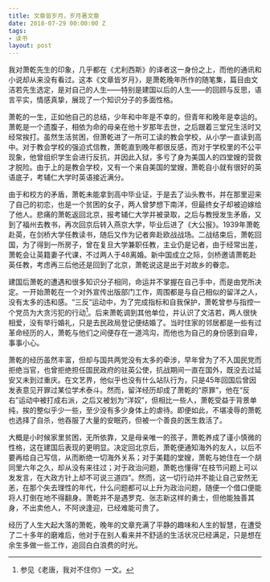 ```yaml
---
title: 文章皆岁月，岁月著文章
date: 2018-07-29 00:00:00 Z
tags:
- 读书
layout: post
---
```


我对萧乾先生的印象，几乎都在《尤利西斯》的译者这一身份之上，而他的通讯和小说却从来没有看过。这本《文章皆岁月》，是萧乾晚年所作的随笔集，篇目由文洁若先生选定，是对自己的人生——特别是建国以后的人生——的回顾与反思，语言平实，情感真挚，展现了一个知识分子的多面性格。

萧乾的一生，正如他自己的总结，少年和中年是不幸的，但青年和晚年是幸运的。萧乾是一个遗腹子，相依为命的母亲在他十岁那年去世，之后跟着三堂兄生活时又经常挨打。虽然生活贫困，但萧乾进了一所可工读的教会学校，从小学一直读到高中。对于教会学校的强迫式信教，萧乾直到晚年都很反感，而对于学校里的不公平现象，他曾组织学生会进行反抗，并因此入狱，多亏了身为美国人的四堂嫂的营救才脱险。由于上的是教会学校，又有一个来自美国的堂嫂，萧乾自小就有很好的英语底子，考辅仁大学时英语接近满分。

由于和校方的矛盾，萧乾未能拿到高中毕业证，于是去了汕头教书，并在那里迎来了自己的初恋，也是一个贫困的女子，两人曾梦想下南洋，但最终女子却被迫嫁给了他人。悲痛的萧乾返回北京，报考辅仁大学并被录取，之后与教授发生矛盾，又到了福州去教书，再次回京后转入燕京大学，毕业后进了《大公报》。1939年萧乾赴英，在剑桥大学任教读书，随后又作为记者奔赴欧战战场。二战结束后，萧乾回国，为了得到一所房子，曾在复旦大学兼职任教，主业仍是记者，由于经常出差，萧乾会让英籍妻子代课，不过两人于48离婚。新中国成立之际，剑桥邀请萧乾赴英任教，考虑再三后他还是回到了北京，萧乾说这是出于对故乡的眷恋。

建国后萧乾的遭遇和很多知识分子相同，命运并不掌握在自己手中，而是由党所决定。一开始萧乾在一个对外宣传出版部门工作，周围都是与自己相似的留洋之人，没有太多的违和感。“三反”运动中，为了完成指标和自我保护，萧乾曾参与指控一个党员为大贪污犯的行动[^1]。后来萧乾调到其他单位，并认识了文洁若，两人很快相爱，没有举行婚礼，只是去民政局登记便结婚了。当时住家的邻居都是一些有过革命经历的人，萧乾与他们之间便存在一道鸿沟，而他也为自己的身份感到自卑，事事小心。

萧乾的经历虽然丰富，但却与国共两党没有太多的牵涉，早年曾为了不入国民党而拒绝当官，也曾拒绝担任国民政府的驻英公使，抗战期间一直在国外，既没去过延安又未到过重庆。在文艺界，他似乎也没有什么站队行为，只是45年回国后曾因发表意见开罪过某位学术泰斗。然而，留洋经历却成了萧乾的“原罪”，他在“反右”运动中被打成右派，之后又被划为“洋奴”，但相比一些人，萧乾受益于背景单纯，挨的整似乎少一些，至少没有多少身体上的虐待。即便如此，不堪凌辱的萧乾也选择了自杀，他吞服了大量的安眠药，但被一个善良的医生救活了。

大概是小时候家里贫困，无所依靠，又是母亲唯一的孩子，萧乾养成了谨小慎微的性格，这在建国后表现的更明显。决定回北京后，萧乾便通知海外的友人，以后不要再给自己写信，从而断绝一切海外关系；对于美籍的堂嫂，萧乾与她住在一个胡同里六年之久，却从没有来往过；对于政治问题，萧乾也懂得“在枝节问题上可以发发言，在大政方针上却不可说三道四”。然而，这一切行动并不能让自己安然无恙，在那个失去理性的年代，什么问题都可以上升为政治问题，随便一个借口便能将人打倒在地不得翻身。萧乾并不是遇罗克、张志新这样的勇士，但他能独善其身，不出卖他人，不阿谀逢迎，已经难能可贵了。

经历了人生大起大落的萧乾，晚年的文章充满了平静的趣味和人生的智慧，在遭受了二十多年的磨难后，他对于在别人看来并不舒适的生活状况已经满足，只是想在余生多做一些工作，追回白白浪费的时光。


[^1]: 参见《老唐，我对不住你》一文。